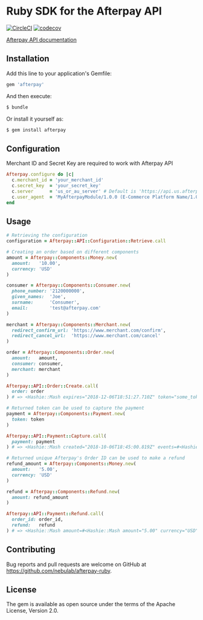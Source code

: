 # Ruby SDK for the Afterpay API

[![CircleCI](https://circleci.com/gh/nebulab/afterpay-ruby.svg?style=shield)](https://circleci.com/gh/nebulab/afterpay-ruby)
[![codecov](https://codecov.io/gh/nebulab/afterpay-ruby/branch/main/graph/badge.svg)](https://codecov.io/gh/nebulab/afterpay-ruby)

[Afterpay API documentation](https://developers.afterpay.com/afterpay-online/reference)

## Installation

Add this line to your application's Gemfile:

```ruby
gem 'afterpay'
```

And then execute:
```ruby
$ bundle
```
Or install it yourself as:
```ruby
$ gem install afterpay
```

## Configuration

Merchant ID and Secret Key are required to work with Afterpay API

```ruby
Afterpay.configure do |c|
  c.merchant_id = 'your_merchant_id'
  c.secret_key  = 'your_secret_key'
  c.server      = 'us_or_au_server' # Default is 'https://api.us.afterpay.com/'
  c.user_agent  = 'MyAfterpayModule/1.0.0 (E-Commerce Platform Name/1.0.0; PHP/7.0.0; Merchant/600032000) https://merchant.example.com' # Default is nil
end
```

## Usage

```ruby
# Retrieving the configuration
configuration = Afterpay::API::Configuration::Retrieve.call

# Creating an order based on different components
amount = Afterpay::Components::Money.new(
  amount:   '10.00',
  currency: 'USD'
)

consumer = Afterpay::Components::Consumer.new(
  phone_number: '2120000000',
  given_names:  'Joe',
  surname:      'Consumer',
  email:        'test@afterpay.com'
)

merchant = Afterpay::Components::Merchant.new(
  redirect_confirm_url: 'https://www.merchant.com/confirm',
  redirect_cancel_url:  'https://www.merchant.com/cancel'
)

order = Afterpay::Components::Order.new(
  amount:   amount,
  consumer: consumer,
  merchant: merchant
)

Afterpay::API::Order::Create.call(
  order: order
) # => <Hashie::Mash expires="2018-12-06T18:51:27.710Z" token="some_token">

# Returned token can be used to capture the payment
payment = Afterpay::Components::Payment.new(
  token: token
)

Afterpay::API::Payment::Capture.call(
  payment: payment
) # => <Hashie::Mash created="2018-10-06T18:45:00.819Z" events=#<Hashie::Array []> id="afterpay_order_id" ... status="APPROVED" token="some_token" originalAmount=#<Hashie::Mash amount="10.00" currency="USD">>

# Returned unique Afterpay's Order ID can be used to make a refund
refund_amount = Afterpay::Components::Money.new(
  amount:   '5.00',
  currency: 'USD'
)

refund = Afterpay::Components::Refund.new(
  amount: refund_amount
)

Afterpay::API::Payment::Refund.call(
  order_id: order_id,
  refund:   refund
) # => <Hashie::Mash amount=#<Hashie::Mash amount="5.00" currency="USD"> refundId="some_refund_id" refundedAt="2018-12-06T18:50:50.844Z">
```

## Contributing

Bug reports and pull requests are welcome on GitHub at https://github.com/nebulab/afterpay-ruby.

## License

The gem is available as open source under the terms of the Apache License, Version 2.0.
